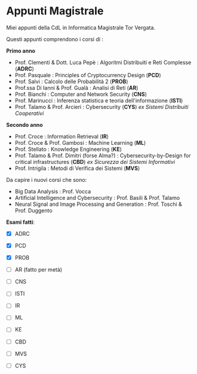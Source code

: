 # Appunti Magistrale

Miei appunti della CdL in Informatica Magistrale Tor Vergata.

Questi appunti comprendono i corsi di : 

**Primo anno**
- Prof. Clementi & Dott. Luca Pepè : Algoritmi Distribuiti e Reti Complesse (**ADRC**)
- Prof. Pasquale : Principles of Cryptocurrency Design (**PCD**)
- Prof. Salvi : Calcolo delle Probabilità $2$ (**PROB**)
- Prof.ssa Di Ianni & Prof. Gualà : Analisi di Reti (**AR**)
- Prof. Bianchi : Computer and Network Security (**CNS**)
- Prof. Marinucci : Inferenza statistica e teoria dell'informazione (**ISTI**)
- Prof. Talamo & Prof. Arcieri : Cybersecurity (**CYS**) *ex Sistemi Distribuiti Cooperativi*

**Secondo anno**
- Prof. Croce : Information Retrieval (**IR**)
- Prof. Croce & Prof. Gambosi : Machine Learning (**ML**)
- Prof. Stellato : Knowledge Engineering (**KE**)
- Prof. Talamo & Prof. Dimitri (forse Alma?) : Cybersecurity-by-Design for critical infrastructures (**CBD**) *ex Sicurezza dei Sistemi Informativi*
- Prof. Intrigila : Metodi di Verifica dei Sistemi (**MVS**)

Da capire i nuovi corsi che sono: 
- Big Data Analysis : Prof. Vocca
- Artificial Intelligence and Cybersecurity : Prof. Basili & Prof. Talamo
- Neural Signal and Image Processing and Generation : Prof. Toschi & Prof. Duggento

**Esami fatti**:

- [x] ADRC
- [x] PCD
- [x] PROB
- [ ] AR (fatto per metà)
- [ ] CNS
- [ ] ISTI
- [ ] IR
- [ ] ML
- [ ] KE
- [ ] CBD
- [ ] MVS
- [ ] CYS

